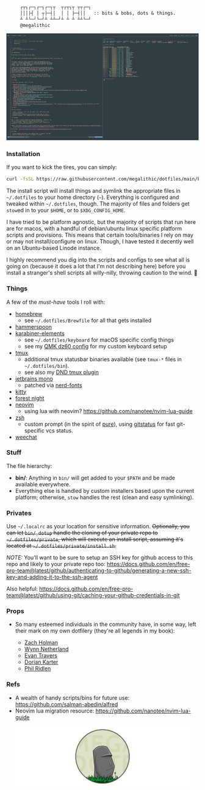```

     ┌┬┐┌─┐┌─┐┌─┐┬  ┬┌┬┐┬ ┬┬┌─┐
     │││├┤ │ ┬├─┤│  │ │ ├─┤││   :: bits & bobs, dots & things.
     ┴ ┴└─┘└─┘┴ ┴┴─┘┴ ┴ ┴ ┴┴└─┘
     @megalithic

```

<p align="center">
  <img src="screenshot.png" alt="screenshot" />
</p>

### Installation

If you want to kick the tires, you can simply:

```sh
curl -fsSL https://raw.githubusercontent.com/megalithic/dotfiles/main/bin/_dotup | /usr/bin/env zsh
```

The install script will install things and symlink the appropriate files in
`~/.dotfiles` to your home directory (`~`). Everything is configured and tweaked
within `~/.dotfiles`, though. The majority of files and folders get `stow`ed in
to your `$HOME`, or to `$XDG_CONFIG_HOME`.

I have tried to be platform agnostic, but the majority of scripts that run here
are for macos, with a handful of debian/ubuntu linux specific platform scripts and
provisions. This means that certain tools/binaries I rely on may or may not
install/configure on linux.  Though, I have tested it decently well on an
Ubuntu-based Linode instance.

I highly recommend you dig into the scripts and configs to see what all
is going on (because it does a lot that I'm not describing here) before you
install a stranger's shell scripts all willy-nilly, throwing caution to the
wind. 🤣

### Things

A few of the _must-have_ tools I roll with:

- [homebrew](https://brew.sh/)
  - see `~/.dotfiles/Brewfile` for all that gets installed
- [hammerspoon](https://github.com/megalithic/dotfiles/tree/master/hammerspoon)
- [karabiner-elements](https://github.com/tekezo/Karabiner-Elements)
  - see `~/.dotfiles/keyboard` for macOS specific config things
  - see my [QMK dz60 config](https://github.com/megalithic/qmk_firmware/tree/master/keyboards/dz60/keymaps/megalithic) for my custom keyboard setup
- [tmux](https://github.com/tmux/tmux/wiki)
  - additional tmux statusbar binaries available (see `tmux-*` files in
    `~/.dotfiles/bin`).
  - see also my [DND tmux plugin](https://github.com/megalithic/tmux-dnd-status)
- [jetbrains mono](https://www.jetbrains.com/lp/mono/)
  - patched via [nerd-fonts](https://github.com/ryanoasis/nerd-fonts#font-patcher)
- [kitty](https://github.com/kovidgoyal/kitty)
- [forest night](https://github.com/sainnhe/forest-night)
- [neovim](https://neovim.io/)
  - using lua with neovim? https://github.com/nanotee/nvim-lua-guide
- [zsh](https://www.zsh.org/)
  - custom prompt (in the spirit of [pure](https://github.com/sindresorhus/pure)), using [gitstatus](https://github.com/romkatv/gitstatus) for fast git-specific vcs status.
- [weechat](https://www.weechat.org/)

### Stuff

The file hierarchy:

- **bin/**: Anything in `bin/` will get added to your `$PATH` and be made
  available everywhere.
- Everything else is handled by custom installers based upon the current
  platform; otherwise, `stow` handles the rest (clean and easy symlinking).

### Privates

Use `~/.localrc` as your location for sensitive information. ~~Optionally, you
can let `bin/_dotup` handle the cloning of your private repo to
`~/.dotfiles/private`, which will execute an install script, assuming it's
located at `~/.dotfiles/private/install.sh`.~~

_NOTE:_ You'll want to be sure to setup an SSH key for github access to this repo and likely to your private repo too: https://docs.github.com/en/free-pro-team@latest/github/authenticating-to-github/generating-a-new-ssh-key-and-adding-it-to-the-ssh-agent

Also helpful: https://docs.github.com/en/free-pro-team@latest/github/using-git/caching-your-github-credentials-in-git

### Props

- So many esteemed individuals in the community have, in some way, left their
  mark on my own dotfilery (they're all legends in my book):

  * [Zach Holman](https://github.com/holman/dotfiles)
  * [Wynn Netherland](https://github.com/pengwynn/dotfiles)
  * [Evan Travers](https://github.com/evantravers/dotfiles)
  * [Dorian Karter](https://github.com/dkarter/dotfiles)
  * [Phil Ridlen](https://github.com/philtr/dotfiles)

### Refs

- A wealth of handy scripts/bins for future use: https://github.com/salman-abedin/alfred
- Neovim lua migration resource: https://github.com/nanotee/nvim-lua-guide

<p align="center" style="margin-top: 20px;">
  <img src="megadotfiles.png" alt="megadotfiles" height="150px"/>
</p>
